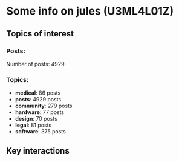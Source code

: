 # Some info on jules (U3ML4L01Z)


## Topics of interest

### Posts: 

Number of posts: 4929

### Topics:

* __medical__: 86 posts
* __posts__: 4929 posts
* __community__: 279 posts
* __hardware__: 77 posts
* __design__: 70 posts
* __legal__: 81 posts
* __software__: 375 posts

## Key interactions 


